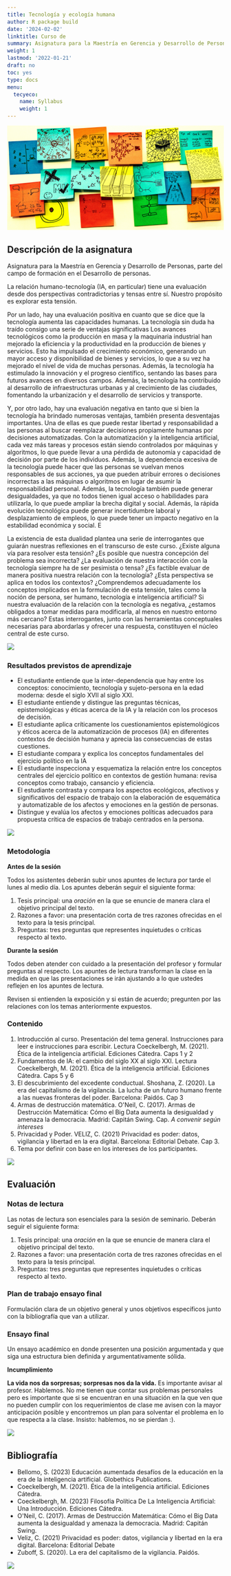 ```yaml
---
title: Tecnología y ecología humana 
author: R package build
date: '2024-02-02'
linktitle: Curso de 
summary: Asignatura para la Maestría en Gerencia y Desarrollo de Personas acerca de la relación humano-tecnología (IA, en particular). Sin tener una respuesta a la pregunta de si tenemos todavía una genuina inteligencia artificial, hay ya muchas pregustas sobre las maneras en que la IA impacta en la sociedad y las personas. Estas interrogantes, junto con las herramientas conceptuales necesarias para abordarlas y ofrecer una respuesta, constituyen el núcleo central de este curso.
weight: 1
lastmod: '2022-01-21'
draft: no
toc: yes
type: docs
menu:
  tecyeco:
    name: Syllabus
    weight: 1
---
```


![](banner.png)

##  Descripción de la asignatura

Asignatura para la Maestría en Gerencia y Desarrollo de Personas, parte del campo de formación en el Desarrollo de personas. 

La relación humano-tecnología (IA, en particular) tiene una evaluación desde dos perspectivas contradictorias y tensas entre sí. Nuestro propósito es explorar esta tensión.

Por un lado, hay una evaluación positiva en cuanto que se dice que la tecnología aumenta las capacidades humanas.
La tecnología sin duda ha traído consigo una serie de ventajas significativas Los avances tecnológicos como la producción en masa y la maquinaria industrial han mejorado la eficiencia y la productividad en la producción de bienes y servicios. Esto ha impulsado el crecimiento económico, generando un mayor acceso y disponibilidad de bienes y servicios, lo que a su vez ha mejorado el nivel de vida de muchas personas. Además, la tecnología ha estimulado la innovación y el progreso científico, sentando las bases para futuros avances en diversos campos. Además, la tecnología ha contribuido al desarrollo de infraestructuras urbanas y al crecimiento de las ciudades, fomentando la urbanización y el desarrollo de servicios y transporte. 


Y, por otro lado, hay una evaluación negativa en tanto que si bien la tecnología ha brindado numerosas ventajas, también presenta desventajas importantes. Una de ellas es que puede restar libertad y responsabilidad a las personas al buscar reemplazar decisiones propiamente humanas por decisiones automatizadas. Con la automatización y la inteligencia artificial, cada vez más tareas y procesos están siendo controlados por máquinas y algoritmos, lo que puede llevar a una pérdida de autonomía y capacidad de decisión por parte de los individuos. Además, la dependencia excesiva de la tecnología puede hacer que las personas se vuelvan menos responsables de sus acciones, ya que pueden atribuir errores o decisiones incorrectas a las máquinas o algoritmos en lugar de asumir la responsabilidad personal. Además, la tecnología también puede generar desigualdades, ya que no todos tienen igual acceso o habilidades para utilizarla, lo que puede ampliar la brecha digital y social. Además, la rápida evolución tecnológica puede generar incertidumbre laboral y desplazamiento de empleos, lo que puede tener un impacto negativo en la estabilidad económica y social. E


La existencia de esta dualidad plantea una serie de interrogantes que guiarán nuestras reflexiones en el transcurso de este curso. ¿Existe alguna vía para resolver esta tensión? ¿Es posible que nuestra concepción del problema sea incorrecta? ¿La evaluación de nuestra interacción con la tecnología siempre ha de ser pesimista o tensa? ¿Es factible evaluar de manera positiva nuestra relación con la tecnología? ¿Esta perspectiva se aplica en todos los contextos? ¿Comprendemos adecuadamente los conceptos implicados en la formulación de esta tensión, tales como la noción de persona, ser humano, tecnología e inteligencia artificial? Si nuestra evaluación de la relación con la tecnología es negativa, ¿estamos obligados a tomar medidas para modificarla, al menos en nuestro entorno más cercano? Estas interrogantes, junto con las herramientas conceptuales necesarias para abordarlas y ofrecer una respuesta, constituyen el núcleo central de este curso.


![](/courses/hfc/_index_files/borde.jpg)

### Resultados previstos de aprendizaje

- El estudiante entiende que la inter-dependencia que hay entre los conceptos: conocimiento, tecnología y sujeto-persona en la edad moderna: desde el siglo XVII al siglo XXI. 
- El estudiante entiende y distingue las preguntas técnicas, epistemológicas y éticas acerca de la IA y la relación con los procesos de decisión. 
- El estudiante aplica críticamente los cuestionamientos epistemológicos y éticos acerca de la automatización de procesos (IA) en diferentes contextos de decisión humana y aprecia las consecuencias de estas cuestiones.   
- El estudiante compara y explica los conceptos fundamentales del ejercicio político en la IA 
- El estudiante inspecciona y esquematiza la relación entre los conceptos centrales del ejercicio político en contextos de gestión humana: revisa conceptos como trabajo, cansancio y eficiencia.  
- El estudiante contrasta y compara los aspectos ecológicos, afectivos y significativos del espacio de trabajo con la elaboración de esquemática y automatizable de los afectos y emociones en la gestión de personas.
- Distingue y evalúa los afectos y emociones políticas adecuados para propuesta crítica de espacios de trabajo centrados en la persona. 


![](/courses/hfc/_index_files/borde.jpg)



###  Metodología


**Antes de la sesión**

Todos los asistentes deberán subir unos apuntes de lectura por tarde el lunes al medio día. Los apuntes deberán seguir el siguiente forma:

1. Tesis principal: una *oración* en la que se enuncie de manera clara el objetivo principal del texto. 
2. Razones a favor: una presentación corta de tres razones ofrecidas en el texto para la tesis principal.
3. Preguntas: tres preguntas que representes inquietudes o críticas respecto al texto.

**Durante la sesión**

Todos deben atender con cuidado a la presentación del profesor y formular preguntas al respecto. Los apuntes de lectura transforman la clase en la medida en que las presentaciones se irán ajustando a lo que ustedes reflejen en los apuntes de lectura.

Revisen si entienden la exposición y si están de acuerdo; pregunten por las relaciones con los temas anteriormente expuestos.


### Contenido 

1. Introducción al curso. Presentación del tema general. Instrucciones para leer e instrucciones para escribir. Lectura Coeckelbergh, M. (2021). Ética de la inteligencia artificial. Ediciones Cátedra. Caps 1 y 2 
1. Fundamentos de IA: el cambio del siglo XX al siglo XXI. Lectura Coeckelbergh, M. (2021). Ética de la inteligencia artificial. Ediciones Cátedra. Caps 5 y 6 
1. El descubrimiento del excedente conductual.  Shoshana, Z. (2020). La era del capitalismo de la vigilancia. La lucha de un futuro humano frente a las nuevas fronteras del poder. Barcelona: Paidós.  Cap 3 
1. Armas de destrucción matemática. O'Neil, C. (2017). Armas de Destrucción Matemática: Cómo el Big Data aumenta la desigualdad y amenaza la democracia. Madrid: Capitán Swing. Cap. *A convenir según intereses*
1. Privacidad y Poder. VELIZ, C. (2021) Privacidad es poder: datos, vigilancia y libertad en la era digital. Barcelona: Editorial Debate. Cap 3.  
1. Tema por definir con base en los intereses de los participantes. 

![](/courses/hfc/_index_files/borde.jpg)

## Evaluación


### Notas de lectura

Las notas de lectura son esenciales para la sesión de seminario. Deberán seguir el siguiente forma:

1. Tesis principal: una *oración* en la que se enuncie de manera clara el objetivo principal del texto. 
2. Razones a favor: una presentación corta de tres razones ofrecidas en el texto para la tesis principal.
3. Preguntas: tres preguntas que representes inquietudes o críticas respecto al texto.


### Plan de trabajo ensayo final

Formulación clara de un objetivo general y unos objetivos específicos junto con la bibliografía que van a utilizar.

### Ensayo final

Un ensayo académico en donde presenten una posición argumentada y que siga una estructura bien definida y argumentativamente sólida.


**Incumplimiento**

**La vida nos da sorpresas; sorpresas nos da la vida.**  Es importante avisar al profesor. Hablemos. No me tienen que contar sus problemas personales pero es importante que si se encuentran en una situación en la que ven que no pueden cumplir con los requerimientos de clase me avisen con la mayor anticipación posible y encontremos un plan para solventar el problema en lo que respecta a la clase. Insisto: hablemos, no se pierdan :).

![](/courses/hfc/_index_files/borde.jpg)


## Bibliografía

- Bellomo, S. (2023) Educación aumentada desafíos de la educación en la era de la inteligencia artificial. Globethics Publications.
- Coeckelbergh, M. (2021). Ética de la inteligencia artificial. Ediciones Cátedra. 
- Coeckelbergh, M. (2023) Filosofía Política De La Inteligencia Artificial: Una Introducción. Ediciones Cátedra. 
- O'Neil, C. (2017). Armas de Destrucción Matemática: Cómo el Big Data aumenta la desigualdad y amenaza la democracia. Madrid: Capitán Swing. 
- Veliz, C. (2021) Privacidad es poder: datos, vigilancia y libertad en la era digital. Barcelona: Editorial Debate 
- Zuboff, S. (2020). La era del capitalismo de la vigilancia. Paidós. 


![](/courses/hfc/_index_files/borde.jpg)

